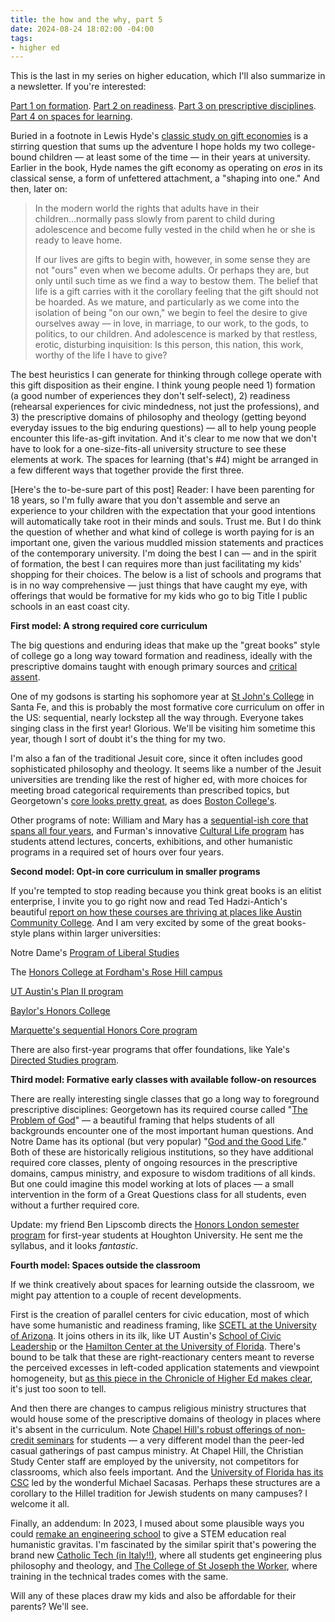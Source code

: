 ```yaml
---
title: the how and the why, part 5
date: 2024-08-24 18:02:00 -04:00
tags:
- higher ed
---
```


This is the last in my series on higher education, which I'll also summarize in a newsletter. If you're interested:

[Part 1 on formation](https://sarahendren.com/2024/06/10/the-how-and-the-why/).
[Part 2 on readiness](https://sarahendren.com/2024/06/14/the-how-and-the-why-part-2/).
[Part 3 on prescriptive disciplines](https://sarahendren.com/2024/06/21/the-how-and-the-why-part-3/).
[Part 4 on spaces for learning](https://sarahendren.com/2024/07/25/the-how-and-the-why-part-4/).

Buried in a footnote in Lewis Hyde's [classic study on gift economies](https://bookshop.org/p/books/the-gift-how-the-creative-spirit-transforms-the-world-lewis-hyde/18408257?ean=9781984897787) is a stirring question that sums up the adventure I hope holds my two college-bound children — at least some of the time — in their years at university. Earlier in the book, Hyde names the gift economy as operating on *eros* in its classical sense, a form of unfettered attachment, a "shaping into one." And then, later on: 

>In the modern world the rights that adults have in their children...normally pass slowly from parent to child during adolescence and become fully vested in the child when he or she is ready to leave home.
>
>If our lives are gifts to begin with, however, in some sense they are not "ours" even when we become adults. Or perhaps they are, but only until such time as we find a way to bestow them. The belief that life is a gift carries with it the corollary feeling that the gift should not be hoarded. As we mature, and particularly as we come into the isolation of being "on our own," we begin to feel the desire to give ourselves away — in love, in marriage, to our work, to the gods, to politics, to our children. And adolescence is marked by that restless, erotic, disturbing inquisition: Is this person, this nation, this work, worthy of the life I have to give?

The best heuristics I can generate for thinking through college operate with this gift disposition as their engine. I think young people need 1) formation (a good number of experiences they don't self-select), 2) readiness (rehearsal experiences for civic mindedness, not just the professions), and 3) the prescriptive domains of philosophy and theology (getting beyond everyday issues to the big enduring questions) — all to help young people encounter this life-as-gift invitation. And it's clear to me now that we don't have to look for a one-size-fits-all university structure to see these elements at work. The spaces for learning (that's #4) might be arranged in a few different ways that together provide the first three.

[Here's the to-be-sure part of this post] Reader: I have been parenting for 18 years, so I'm fully aware that you don't assemble and serve an experience to your children with the expectation that your good intentions will automatically take root in their minds and souls. Trust me. But I do think the question of whether and what kind of college is worth paying for is an important one, given the various muddled mission statements and practices of the contemporary university. I'm doing the best I can — and in the spirit of formation, the best I can requires more than just facilitating my kids' shopping for their choices. The below is a list of schools and programs that is in no way comprehensive — just things that have caught my eye, with offerings that would be formative for my kids who go to big Title I public schools in an east coast city.

**First model: A strong required core curriculum**

The big questions and enduring ideas that make up the "great books" style of college go a long way toward formation and readiness, ideally with the prescriptive domains taught with enough primary sources and [critical assent](https://sarahendren.com/2022/05/16/critical-assent/). 

One of my godsons is starting his sophomore year at [St John's College](https://www.sjc.edu/academic-programs/undergraduate) in Santa Fe, and this is probably the most formative core curriculum on offer in the US: sequential, nearly lockstep all the way through. Everyone takes singing class in the first year! Glorious. We'll be visiting him sometime this year, though I sort of doubt it's the thing for my two.

I'm also a fan of the traditional Jesuit core, since it often includes good sophisticated philosophy and theology. It seems like a number of the Jesuit universities are trending like the rest of higher ed,  with more choices for meeting broad categorical requirements than prescribed topics, but Georgetown's [core looks pretty great](https://college.georgetown.edu/academics/core-requirements/), as does [Boston College's](https://www.bc.edu/content/bc-web/schools/morrissey/undergraduate/core-curriculum/core-requirements.html).

Other programs of note: William and Mary has a [sequential-ish core that spans all four years](https://www.wm.edu/as/undergraduate/coll/), and Furman's innovative [Cultural Life program](https://www.furman.edu/academics/cultural-life-program/) has students attend lectures, concerts, exhibitions, and other humanistic programs in a required set of hours over four years.

**Second model: Opt-in core curriculum in smaller programs**

If you're tempted to stop reading because you think great books is an elitist enterprise, I invite you to go right now and read Ted Hadzi-Antich's beautiful [report on how these courses are thriving at places like Austin Community College](https://thepointmag.com/forms-of-life/a-renaissance-from-below/?mc_cid=fa6de4be4b). And I am very excited by some of the great books-style plans within larger universities:

Notre Dame's [Program of Liberal Studies](https://pls.nd.edu/)

The [Honors College at Fordham's Rose Hill campus](https://www.fordham.edu/fordham-college-at-rose-hill/honors-programs-societies-and-awards/honors-program/program-overview/curriculum-at-a-glance/)

[UT Austin's Plan II program](https://liberalarts.utexas.edu/plan2/)

[Baylor's Honors College](https://honors.baylor.edu/) 

[Marquette's sequential Honors Core program](https://bulletin.marquette.edu/resources-opportunities/marquette-core-curriculum/#requirementstext)

There are also first-year programs that offer foundations, like Yale's [Directed Studies program](https://directedstudies.yale.edu/). 

**Third model: Formative early classes with available follow-on resources**

There are really interesting single classes that go a long way to foreground prescriptive disciplines: Georgetown has its required course called "[The Problem of God](https://theology.georgetown.edu/about/problem-of-god/)" — a beautiful framing that helps students of all backgrounds encounter one of the most important human questions. And Notre Dame has its optional (but very popular) "[God and the Good Life](goodlife.nd.edu)." Both of these are historically religious institutions, so they have additional required core classes, plenty of ongoing resources in the prescriptive domains, campus ministry, and exposure to wisdom traditions of all kinds. But one could imagine this model working at lots of places — a small intervention in the form of a Great Questions class for all students, even without a further required core.

Update: my friend Ben Lipscomb directs the [Honors London semester program](https://www.houghton.edu/undergraduate/majors/honors/london/) for first-year students at Houghton University. He sent me the syllabus, and it looks *fantastic*. 

**Fourth model: Spaces outside the classroom**

If we think creatively about spaces for learning outside the classroom, we might pay attention to a couple of recent developments.  

First is the creation of parallel centers for civic education, most of which have some humanistic and readiness framing, like [SCETL at the University of Arizona](https://scetl.asu.edu/). It joins others in its ilk, like UT Austin's [School of Civic Leadership](https://civicleadership.utexas.edu/) or the [Hamilton Center at the University of Florida](https://hamilton.center.ufl.edu/). There's bound to be talk that these are right-reactionary centers meant to reverse the perceived excesses in left-coded application statements and viewpoint homogeneity, but [as this piece in the Chronicle of Higher Ed makes clear](https://www.chronicle.com/article/will-republicans-save-the-humanities), it's just too soon to tell.

And then there are changes to campus religious ministry structures that would house some of the prescriptive domains of theology in places where it's absent in the curriculum. Note [Chapel Hill's robust offerings of non-credit seminars](https://www.ncstudycenter.org/seminars) for students — a very different model than the peer-led casual gatherings of past campus ministry. At Chapel Hill, the Christian Study Center staff are employed by the university, not competitors for classrooms, which also feels important. And the [University of Florida has its CSC](https://www.christianstudycenter.org/about) led by the wonderful Michael Sacasas. Perhaps these structures are a corollary to the Hillel tradition for Jewish students on many campuses? I welcome it all.    

Finally, an addendum: In 2023, I mused about some plausible ways you could [remake an engineering school](https://sarahendren.com/2023/05/16/ways-you-could-remake-an-engineering-school/) to give a STEM education real humanistic gravitas. I'm fascinated by the similar spirit that's powering the brand new [Catholic Tech (in Italy!!)](https://catholic.tech/), where all students get engineering plus philosophy and theology, and [The College of St Joseph the Worker](https://www.collegeofstjoseph.com/), where training in the technical trades comes with the same. 

Will any of these places draw my kids and also be affordable for their parents? We'll see. 



 